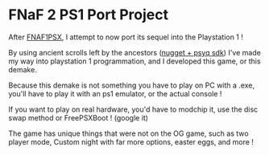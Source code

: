 # FNaF 2 PS1 Port Project

After [FNAF1PSX](https://github.com/Soeiz/FNaF-PS1-Project), I attempt to now port its sequel into the Playstation 1 !

By using ancient scrolls left by the ancestors ([nugget + psyq sdk](https://github.com/ABelliqueux/nolibgs_hello_worlds)) I've made my way into playstation 1 programmation, and I developed this game, or this demake.

Because this demake is not something you have to play on PC with a .exe, you'll have to play it with an ps1 emulator, or the actual console !

If you want to play on real hardware, you'd have to modchip it, use the disc swap method or FreePSXBoot ! (google it)

The game has unique things that were not on the OG game, such as two player mode, Custom night with far more options, easter eggs, and more !
